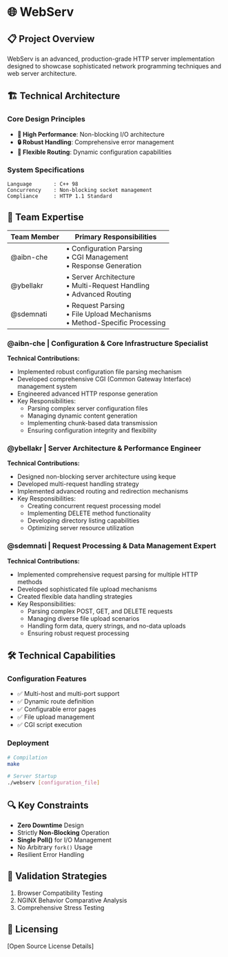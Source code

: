 # 🌐 WebServ

## 📋 Project Overview

WebServ is an advanced, production-grade HTTP server implementation designed to showcase sophisticated network programming techniques and web server architecture.

## 🏗️ Technical Architecture

### Core Design Principles
- **🚀 High Performance**: Non-blocking I/O architecture
- **🔒 Robust Handling**: Comprehensive error management
- **🔀 Flexible Routing**: Dynamic configuration capabilities

### System Specifications
```
Language       : C++ 98
Concurrency    : Non-blocking socket management
Compliance     : HTTP 1.1 Standard
```

## 👥 Team Expertise

| Team Member | Primary Responsibilities |
|------------|-------------------------|
| @aibn-che  | • Configuration Parsing<br>• CGI Management<br>• Response Generation |
| @ybellakr  | • Server Architecture<br>• Multi-Request Handling<br>• Advanced Routing |
| @sdemnati  | • Request Parsing<br>• File Upload Mechanisms<br>• Method-Specific Processing |

### @aibn-che | Configuration & Core Infrastructure Specialist
**Technical Contributions:**
- Implemented robust configuration file parsing mechanism
- Developed comprehensive CGI (Common Gateway Interface) management system
- Engineered advanced HTTP response generation
- Key Responsibilities:
  - Parsing complex server configuration files
  - Managing dynamic content generation
  - Implementing chunk-based data transmission
  - Ensuring configuration integrity and flexibility

### @ybellakr | Server Architecture & Performance Engineer
**Technical Contributions:**
- Designed non-blocking server architecture using keque
- Developed multi-request handling strategy
- Implemented advanced routing and redirection mechanisms
- Key Responsibilities:
  - Creating concurrent request processing model
  - Implementing DELETE method functionality
  - Developing directory listing capabilities
  - Optimizing server resource utilization

### @sdemnati | Request Processing & Data Management Expert
**Technical Contributions:**
- Implemented comprehensive request parsing for multiple HTTP methods
- Developed sophisticated file upload mechanisms
- Created flexible data handling strategies
- Key Responsibilities:
  - Parsing complex POST, GET, and DELETE requests
  - Managing diverse file upload scenarios
  - Handling form data, query strings, and no-data uploads
  - Ensuring robust request processing

## 🛠️ Technical Capabilities

### Configuration Features
- ✅ Multi-host and multi-port support
- ✅ Dynamic route definition
- ✅ Configurable error pages
- ✅ File upload management
- ✅ CGI script execution

### Deployment

```bash
# Compilation
make

# Server Startup
./webserv [configuration_file]
```

## 🔍 Key Constraints

- **Zero Downtime** Design
- Strictly **Non-Blocking** Operation
- **Single Poll()** for I/O Management
- No Arbitrary `fork()` Usage
- Resilient Error Handling

## 🧪 Validation Strategies

1. Browser Compatibility Testing
2. NGINX Behavior Comparative Analysis
3. Comprehensive Stress Testing

## 📜 Licensing

[Open Source License Details]
